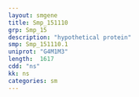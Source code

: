 ```yaml
---
layout: smgene
title: Smp_151110
grp: Smp_15
description: "hypothetical protein"
smp: Smp_151110.1
uniprot: "G4M1M3"
length:  1617
cdd: "ns"
kk: ns
categories: sm
---
```

